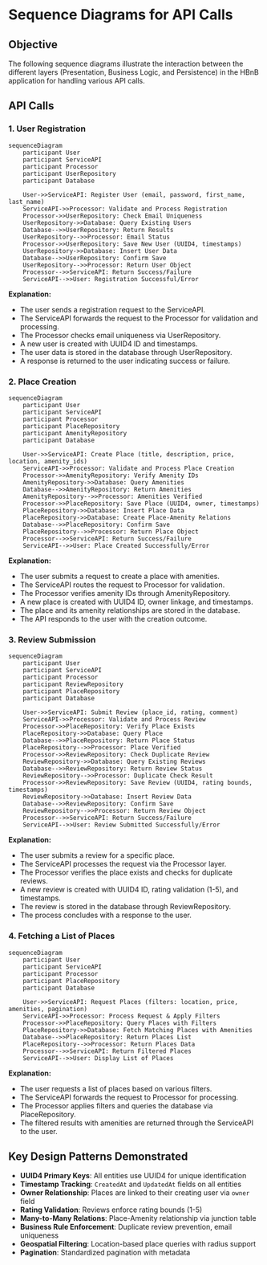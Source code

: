 # Sequence Diagrams for API Calls

## Objective
The following sequence diagrams illustrate the interaction between the different layers (Presentation, Business Logic, and Persistence) in the HBnB application for handling various API calls.

## API Calls

### 1. User Registration
```mermaid
sequenceDiagram
    participant User
    participant ServiceAPI
    participant Processor
    participant UserRepository
    participant Database

    User->>ServiceAPI: Register User (email, password, first_name, last_name)
    ServiceAPI->>Processor: Validate and Process Registration
    Processor->>UserRepository: Check Email Uniqueness
    UserRepository->>Database: Query Existing Users
    Database-->>UserRepository: Return Results
    UserRepository-->>Processor: Email Status
    Processor->>UserRepository: Save New User (UUID4, timestamps)
    UserRepository->>Database: Insert User Data
    Database-->>UserRepository: Confirm Save
    UserRepository-->>Processor: Return User Object
    Processor-->>ServiceAPI: Return Success/Failure
    ServiceAPI-->>User: Registration Successful/Error
```

**Explanation:**
- The user sends a registration request to the ServiceAPI.
- The ServiceAPI forwards the request to the Processor for validation and processing.
- The Processor checks email uniqueness via UserRepository.
- A new user is created with UUID4 ID and timestamps.
- The user data is stored in the database through UserRepository.
- A response is returned to the user indicating success or failure.

### 2. Place Creation
```mermaid
sequenceDiagram
    participant User
    participant ServiceAPI
    participant Processor
    participant PlaceRepository
    participant AmenityRepository
    participant Database

    User->>ServiceAPI: Create Place (title, description, price, location, amenity_ids)
    ServiceAPI->>Processor: Validate and Process Place Creation
    Processor->>AmenityRepository: Verify Amenity IDs
    AmenityRepository->>Database: Query Amenities
    Database-->>AmenityRepository: Return Amenities
    AmenityRepository-->>Processor: Amenities Verified
    Processor->>PlaceRepository: Save Place (UUID4, owner, timestamps)
    PlaceRepository->>Database: Insert Place Data
    PlaceRepository->>Database: Create Place-Amenity Relations
    Database-->>PlaceRepository: Confirm Save
    PlaceRepository-->>Processor: Return Place Object
    Processor-->>ServiceAPI: Return Success/Failure
    ServiceAPI-->>User: Place Created Successfully/Error
```

**Explanation:**
- The user submits a request to create a place with amenities.
- The ServiceAPI routes the request to Processor for validation.
- The Processor verifies amenity IDs through AmenityRepository.
- A new place is created with UUID4 ID, owner linkage, and timestamps.
- The place and its amenity relationships are stored in the database.
- The API responds to the user with the creation outcome.

### 3. Review Submission
```mermaid
sequenceDiagram
    participant User
    participant ServiceAPI
    participant Processor
    participant ReviewRepository
    participant PlaceRepository
    participant Database

    User->>ServiceAPI: Submit Review (place_id, rating, comment)
    ServiceAPI->>Processor: Validate and Process Review
    Processor->>PlaceRepository: Verify Place Exists
    PlaceRepository->>Database: Query Place
    Database-->>PlaceRepository: Return Place Status
    PlaceRepository-->>Processor: Place Verified
    Processor->>ReviewRepository: Check Duplicate Review
    ReviewRepository->>Database: Query Existing Reviews
    Database-->>ReviewRepository: Return Review Status
    ReviewRepository-->>Processor: Duplicate Check Result
    Processor->>ReviewRepository: Save Review (UUID4, rating bounds, timestamps)
    ReviewRepository->>Database: Insert Review Data
    Database-->>ReviewRepository: Confirm Save
    ReviewRepository-->>Processor: Return Review Object
    Processor-->>ServiceAPI: Return Success/Failure
    ServiceAPI-->>User: Review Submitted Successfully/Error
```

**Explanation:**
- The user submits a review for a specific place.
- The ServiceAPI processes the request via the Processor layer.
- The Processor verifies the place exists and checks for duplicate reviews.
- A new review is created with UUID4 ID, rating validation (1-5), and timestamps.
- The review is stored in the database through ReviewRepository.
- The process concludes with a response to the user.

### 4. Fetching a List of Places
```mermaid
sequenceDiagram
    participant User
    participant ServiceAPI
    participant Processor
    participant PlaceRepository
    participant Database

    User->>ServiceAPI: Request Places (filters: location, price, amenities, pagination)
    ServiceAPI->>Processor: Process Request & Apply Filters
    Processor->>PlaceRepository: Query Places with Filters
    PlaceRepository->>Database: Fetch Matching Places with Amenities
    Database-->>PlaceRepository: Return Places List
    PlaceRepository-->>Processor: Return Places Data
    Processor-->>ServiceAPI: Return Filtered Places
    ServiceAPI-->>User: Display List of Places
```

**Explanation:**
- The user requests a list of places based on various filters.
- The ServiceAPI forwards the request to Processor for processing.
- The Processor applies filters and queries the database via PlaceRepository.
- The filtered results with amenities are returned through the ServiceAPI to the user.

## Key Design Patterns Demonstrated

- **UUID4 Primary Keys**: All entities use UUID4 for unique identification
- **Timestamp Tracking**: `CreatedAt` and `UpdatedAt` fields on all entities
- **Owner Relationship**: Places are linked to their creating user via `owner` field
- **Rating Validation**: Reviews enforce rating bounds (1-5)
- **Many-to-Many Relations**: Place-Amenity relationship via junction table
- **Business Rule Enforcement**: Duplicate review prevention, email uniqueness
- **Geospatial Filtering**: Location-based place queries with radius support
- **Pagination**: Standardized pagination with metadata 